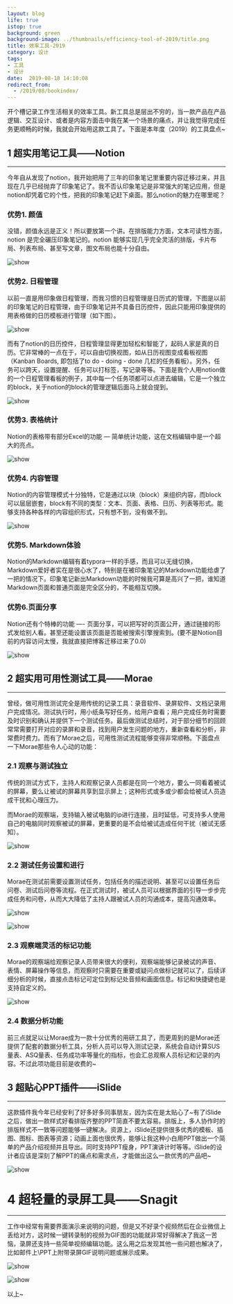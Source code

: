 ```yaml
---
layout: blog
life: true
istop: true
background: green
background-image: ../thumbnails/efficiency-tool-of-2019/title.png
title: 效率工具-2019
category: 设计
tags:
- 工具
- 设计
date:  2019-08-18 14:10:08
redirect_from:
  - /2019/08/bookindex/
---
```


开个槽记录工作生活相关的效率工具。新工具总是层出不穷的，当一款产品在产品逻辑、交互设计、或者是内容方面击中我在某一个场景的痛点，并让我觉得完成任务更顺畅的时候，我就会开始用这款工具了。下面是本年度（2019）的工具盘点~

## 1 超实用笔记工具——Notion

------

今年自从发现了notion，我开始把用了三年的印象笔记里重要内容迁移过来，并且现在几乎已经抛弃了印象笔记了。我不否认印象笔记是非常强大的笔记应用，但是notion却凭着它的个性，把我的印象笔记赶下桌面。那么notion的魅力在哪里呢？

### 优势1. 颜值

没错，颜值永远是正义！所以要放第一个讲。在排版能力方面，文本可读性方面，notion 是完全碾压印象笔记的。notion 能够实现几乎完全灵活的排版，卡片布局、列表布局、甚至写文章，图文布局也能十分自由。

![show](http://zhuangzhuangmiao.github.io/thumbnails/efficiency-tool-of-2019/d1.png)

### 优势2. 日程管理

以前一直是用印象做日程管理，而我习惯的日程管理是日历式的管理，下图是以前的印象笔记的日程管理，由于印象笔记并不具备日历控件，因此只能用印象提供的用表格做的日历模板进行管理（如下图）。

![show](http://zhuangzhuangmiao.github.io/thumbnails/efficiency-tool-of-2019/d2.png)

而有了notion的日历控件，日程管理显得更加轻松和智能了，起码人家是真的日历。它非常棒的一点在于，可以自由切换视图，如从日历视图变成看板视图（Kanban Boards, 即包括了to do - doing - done 几栏的任务看板）。另外，任务可以跨天，设置提醒、任务可以打标签，写记录等等。下面是我个人用notion做的一个日程管理看板的例子，其中每一个任务项都可以点进去编辑，它是一个独立的block，关于notion的block的管理逻辑后面马上就会提到。

![show](http://zhuangzhuangmiao.github.io/thumbnails/efficiency-tool-of-2019/d3.png)

### 优势3. 表格统计

Notion的表格带有部分Excel的功能 — 简单统计功能，这在文档编辑中是一个超大的亮点。

![show](http://zhuangzhuangmiao.github.io/thumbnails/efficiency-tool-of-2019/d4.png)

### 优势4. 内容管理

Notion的内容管理模式十分独特，它是通过以块（block）来组织内容，而block可以层层嵌套，block有不同的类型：文本、页面、表格、日历、列表等形式。能够支持各种各样的内容组织形式，只有想不到，没有做不到。

![show](http://zhuangzhuangmiao.github.io/thumbnails/efficiency-tool-of-2019/d5.png)

### 优势5. Markdown体验

Notion的Markdown编辑有着typora一样的手感，而且可以无缝切换，Markdown爱好者实在是很心水了，特别是在被印象笔记的Markdown功能给虐了一把的情况下。印象笔记新出Markdown功能的时候我可算是高兴了一把，谁知道Markdown页面和普通页面是完全区分的，不能相互切换。

### 优势6.页面分享

Notion还有个特棒的功能 —- 页面分享，可以把写好的页面公开，通过链接的形式发给别人看。甚至还能设置该页面是否能被搜索引擎搜索到。(要不是Notion目前的内容访问太慢，我就直接把博客迁移过来了0.0)

![show](http://zhuangzhuangmiao.github.io/thumbnails/efficiency-tool-of-2019/d6.png)

## 2 超实用可用性测试工具——Morae

------

曾经，做可用性测试完全是用传统的记录工具：录音软件、录屏软件、文档记录用户完成情况。测试执行时，用小纸条写好任务，给用户查看；用户完成任务时需要及时识别和确认并提供下一个测试任务。最后做测试总结时，对于部分细节的回顾常常需要打开对应的录屏和录音，找到用户发生问题的地方，重新查看和分析，非常费时费力。而有了Morae之后，可用性测试流程能够变得非常顺畅。下面盘点一下Morae那些令人心动的功能：

### 2.1 观察与测试独立

传统的测试方式下，主持人和观察记录人员都是在同一个地方，要么一同看着被试的屏幕，要么让被试的屏幕共享到显示屏上；这种形式或多或少都会给被试人员造成干扰和心理压力。

而Morae的观察端，支持输入被试电脑的ip进行连接，且时延低，可支持多人使用自己的电脑同时观察被试的屏幕，更重要的是不会给被试造成任何干扰（被试无感知）。

![show](http://zhuangzhuangmiao.github.io/thumbnails/efficiency-tool-of-2019/d7.png)

### 2.2 测试任务设置和进行

Morae在测试前需要设置测试任务，包括任务的描述说明、甚至可以设置任务后问卷、测试后问卷等流程。在正式测试时，被试人员可以根据界面的引导一步步完成任务和问卷，从而大大降低了主持人跟被试人员的沟通成本，提高沟通效率。

![show](http://zhuangzhuangmiao.github.io/thumbnails/efficiency-tool-of-2019/d8.png)

![show](http://zhuangzhuangmiao.github.io/thumbnails/efficiency-tool-of-2019/d9.png)

### 2.3 观察端灵活的标记功能

Morae的观察端给观察记录人员带来很大的便利，观察端能够记录被试的声音、表情、屏幕操作等信息，而观察时只需要在重要或疑问点做标记就可以了，后续详细分析的时候，直接点击标记可定位到标记处音频和画面信息。标记和快捷键也是支持自定义的。

![show](http://zhuangzhuangmiao.github.io/thumbnails/efficiency-tool-of-2019/d10.png)

### 2.4 数据分析功能

前三点就足以让Morae成为一款十分优秀的用研工具了，而更周到的是Morae还提供了配套的数据分析工具，分析人员可以导入测试记录，系统会自动计算SUS量表、ASQ量表、任务成功率等量化的指标，也会汇总观察人员标记和记录的内容。不过此项功能目前是收费的~

## 3 超贴心PPT插件——iSlide

------

这款插件我今年已经安利了好多好多同事朋友，因为实在是太贴心了~有了iSlide之后，做出一款样式好看排版齐整的PPT简直不要太容易。排版上，多人协作时的排版样式不一致等问题能够一键解决。资源上，iSlide还提供很多优秀的模板、插图、图标、图表等资源；动画上面也很优秀，能够让我这种小白用PPT做出一个简单的产品介绍视频并且导出。同时支持PPT瘦身，PPT演讲计时等等。iSlide的设计者应该是深刻了解PPT的痛点和需求点，才能做出这么一款优秀的产品吧~

![show](http://zhuangzhuangmiao.github.io/thumbnails/efficiency-tool-of-2019/d11.png)

# 4 超轻量的录屏工具——Snagit

------

工作中经常有需要界面演示来说明的问题，但是又不好录个视频然后在企业微信上丢给对方，这时候一键转录制的视频为GIF图的功能就非常好得解决了我这一苦恼，录屏还支持一些简单视频编辑功能。这么用之后发现其他一些问题也解决了，比如邮件上\PPT上附带录屏GIF说明问题或展示成果。

![show](http://zhuangzhuangmiao.github.io/thumbnails/efficiency-tool-of-2019/d12.png)

![show](http://zhuangzhuangmiao.github.io/thumbnails/efficiency-tool-of-2019/d13.png)

以上~

